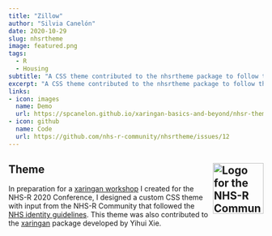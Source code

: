 ```yaml
---
title: "Zillow"
author: "Silvia Canelón"
date: 2020-10-29
slug: nhsrtheme
image: featured.png
tags:
  - R
  - Housing
subtitle: "A CSS theme contributed to the nhsrtheme package to follow the [NHS identity guidelines](https://www.england.nhs.uk/nhsidentity/identity-guidelines/)"
excerpt: "A CSS theme contributed to the nhsrtheme package to follow the [NHS identity guidelines](https://www.england.nhs.uk/nhsidentity/identity-guidelines/)"
links:
- icon: images
  name: Demo
  url: https://spcanelon.github.io/xaringan-basics-and-beyond/nhsr-theme/sample-16-9.html#1
- icon: github
  name: Code
  url: https://github.com/nhs-r-community/nhsrtheme/issues/12
---
```


## Theme <a href='https://github.com/yihui/xaringan'><img src='featured.png' align="right" height="100" alt='Logo for the NHS-R Community. It features the words "NHS-R Community" and the R is the R project logo.'/></a>

In preparation for a [xaringan workshop](/projects//xaringan-nhs-r/) I created for the NHS-R 2020 Conference, I designed a custom CSS theme with input from the NHS-R Community that followed the [NHS identity guidelines](https://www.england.nhs.uk/nhsidentity/identity-guidelines/). This theme was also contributed to the [xaringan](https://github.com/yihui/xaringan) package developed by Yihui Xie.
